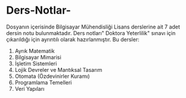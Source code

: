 # Ders-Notlar-
Dosyanın içerisinde Bilgisayar Mühendisliği Lisans derslerine ait 7 adet dersin notu bulunmaktadır. Ders notları" Doktora Yeterlilik" sınavı için çıkarıldığı için ayrıntılı olarak hazırlanmıştır. Bu dersler:
  1. Ayrık Matematik
  2. Bilgisayar Mimarisi
  3. İşletim Sistemleri
  4. Lojik Devreler ve Mantıksal Tasarım
  5. Otomata (Özdevinirler Kuramı)
  6. Programlama Temelleri
  7. Veri Yapıları
